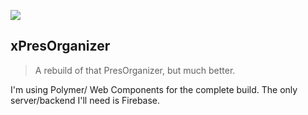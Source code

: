![](https://cloud.githubusercontent.com/assets/110953/7877439/6a69d03e-0590-11e5-9fac-c614246606de.png)
## xPresOrganizer

> A rebuild of that PresOrganizer, but much better.

I'm using Polymer/ Web Components for the complete build.
The only server/backend I'll need is Firebase.
